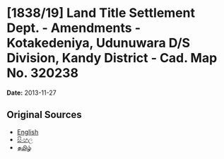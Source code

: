 # [1838/19] Land Title Settlement Dept. - Amendments - Kotakedeniya, Udunuwara D/S Division, Kandy District - Cad. Map No. 320238

**Date:** 2013-11-27

## Original Sources

- [English](https://documents.gov.lk/view/extra-gazettes/2013/11/1838-19_E.pdf)
- [සිංහල](https://documents.gov.lk/view/extra-gazettes/2013/11/1838-19_S.pdf)
- [தமிழ்](https://documents.gov.lk/view/extra-gazettes/2013/11/1838-19_T.pdf)
